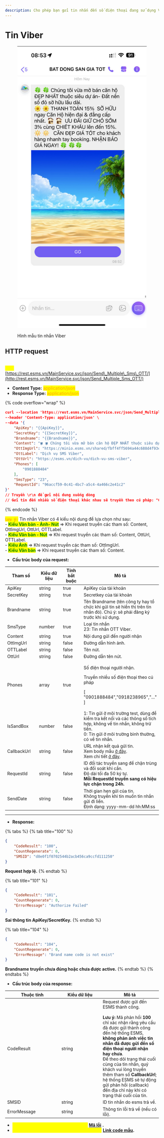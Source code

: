 ```yaml
---
description: Cho phép bạn gửi tin nhắn đến số điện thoại đang sử dụng Viber.
---
```


# Tin Viber



<figure><img src="../../.gitbook/assets/hình lên viber.png" alt=""><figcaption><p>Hình mẫu tin nhắn Viber</p></figcaption></figure>

## HTTP request

\
<mark style="color:yellow;">**`POST`**</mark> [https://rest.esms.vn/MainService.svc/json/Send\_Multiple\_Sms\_OTT/](http://rest.esms.vn/MainService.svc/json/Send_Multiple_Sms_OTT/)

* **Content Type:** <mark style="color:orange;">application/json</mark>
* **Response Type:** <mark style="color:orange;">application/json</mark>

{% code overflow="wrap" %}
```json
curl --location 'https://rest.esms.vn/MainService.svc/json/Send_Multiple_Sms_OTT/' \
--header 'Content-Type: application/json' \
--data '{
    "ApiKey": "{{ApiKey}}",
    "SecretKey": "{{SecretKey}}",
    "Brandname": "{{Brandname}}",
    "Content": "🍀 🍀 Chúng tôi vừa mở bán căn hộ ĐẸP NHẤT thuộc siêu dự án- Đất nền sổ đỏ sở hữu lâu dài.\r\n🌼 🌼 THANH TOÁN 15%  SỞ HỮU ngay Căn Hộ hiện đại & đẳng cấp nhất. 🏚 🏚  ƯU ĐÃI GIỮ CHỔ SỚM 3% cùng CHIẾT KHẤU lên đến 15%.\r\n🔆 🔆   CĂN ĐẸP GIÁ TỐT cho khách hàng nhanh tay booking. NHẬN BÁO GIÁ NGAY!! 🍀 🍀🍀",
    "OttImgUrl": "https://minio.esms.vn/shared/fbff4ff5694a44c688d4f93eda4572af.png",
    "OttLabel": "Dịch vụ SMS Viber",
    "OttUrl": "https://esms.vn/dich-vu/dich-vu-sms-viber",
    "Phones": [
        "0901888484"
    ],
    "SmsType": "23",
    "RequestId": "96accf59-0c41-4bc7-a5c4-4a466c2e41c2"
}'
// Truyền \r\n để gửi nội dung xuống dòng
// Gửi tin đến nhiều số điện thoại khác nhau sẽ truyền theo cú pháp: "0901888484","0918238965"
```
{% endcode %}

<mark style="color:orange;">**`Lưu ý:`**</mark> Tin nhắn Viber có 4 kiểu nội dung để lựa chọn như sau:\
\- <mark style="color:green;">**Kiểu Văn bản - Ảnh- Nút**</mark> => Khi request truyền các tham số: Content, OttImgUrl, OttUrl, OTTLabel.\
\- <mark style="color:green;">**Kiểu Văn bản - Nút**</mark> => Khi request truyền các tham số: Content, OttUrl, OTTLabel.\
\- <mark style="color:green;">**Kiểu Ảnh**</mark> => Khi request truyền các tham số: OttImgUrl.\
\- <mark style="color:green;">**Kiểu Văn bản**</mark> => Khi request truyền các tham số: Content.

* **Cấu trúc body của request:**

<table><thead><tr><th width="136.77777099609375">Tham số</th><th width="109.7777099609375">Kiểu dữ liệu</th><th width="118.1112060546875" data-type="checkbox">Tính bắt buộc</th><th>Mô tả</th></tr></thead><tbody><tr><td>ApiKey</td><td>string</td><td>true</td><td>ApiKey của tài khoản</td></tr><tr><td>SecretKey</td><td>string</td><td>true</td><td>Secretkey của tài khoản</td></tr><tr><td>Brandname</td><td>string</td><td>true</td><td>Tên Brandname (tên công ty hay tổ chức khi gửi tin sẽ hiển thị trên tin nhắn đó). Chú ý: sẽ phải đăng ký trước khi sử dụng.</td></tr><tr><td>SmsType</td><td>number</td><td>true</td><td>Loại tin nhắn<br>23: Tin nhắn OTT Viber.</td></tr><tr><td>Content</td><td>string</td><td>true</td><td>Nội dung gửi đến người nhận</td></tr><tr><td>OttImgUrl</td><td>string</td><td>false</td><td>Đường dẫn hình ảnh.</td></tr><tr><td>OTTLabel</td><td>string</td><td>false</td><td>Tên nút.</td></tr><tr><td>OttUrl</td><td>string</td><td>false</td><td>Đường dẫn tên nút.</td></tr><tr><td>Phones</td><td>array</td><td>true</td><td><p>Số điện thoại người nhận. </p><p></p><p>Truyền nhiều số điện thoại theo cú pháp</p><p>[ "0901888484","0918238965","..." ]</p></td></tr><tr><td>IsSandBox</td><td>number</td><td>false</td><td>1: Tin gửi ở môi trường test, dùng để kiểm tra kết nối và các thông số tích hợp, không về tin nhắn, không trừ tiền.<br>0: Tin gửi ở môi trường bình thường, có về tin nhắn.</td></tr><tr><td>CallbackUrl</td><td>string</td><td>false</td><td>URL nhận kết quả gửi tin. <br>Xem body mẫu <a href="https://samplefordevelopers.esms.vn/#6acfe1fc-8601-4bce-9549-65bf17f279b1">ở đây</a>. <br>Xem chi tiết <a href="https://developers-v2.esms.vn/esms-api/callback-url">ở đây</a>.</td></tr><tr><td>RequestId</td><td>string</td><td>false</td><td>ID đối tác truyền sang để chặn trùng và đối soát khi cần.<br>Độ dài tối đa 50 ký tự.<br><strong>Mỗi RequestId truyền sang có hiệu lực chặn trong 24h.</strong></td></tr><tr><td>SendDate</td><td>string</td><td>false</td><td>Thời gian hẹn gửi của tin.
<br>Không truyền khi tin muốn tin nhắn gửi đi liền.
<br>Định dạng: yyyy-mm-dd hh:MM:ss</td></tr></tbody></table>



***

* **Response:**

{% tabs %}
{% tab title="100" %}
```json
{
    "CodeResult": "100",
    "CountRegenerate": 0,
    "SMSID": "d8e0f1f0702544b2acb456ca9ccfd111250"
}
```

**Request hợp lệ.**
{% endtab %}

{% tab title="101" %}
```json
{
    "CodeResult": "101",
    "CountRegenerate": 0,
    "ErrorMessage": "Authorize Failed"
}
```

**Sai thông tin ApiKey/SecretKey.**
{% endtab %}

{% tab title="104" %}
```json
{
    "CodeResult": "104",
    "CountRegenerate": 0,
    "ErrorMessage": "Brand name code is not exist"
}
```

**Brandname truyền chưa đúng hoặc chưa được active.**
{% endtab %}
{% endtabs %}

* **Cấu trúc body của response:**

<table><thead><tr><th width="163.666748046875">Thuộc tính</th><th width="121.3333740234375">Kiểu dữ liệu</th><th>Mô tả</th></tr></thead><tbody><tr><td>CodeResult</td><td>string</td><td>Request được gửi đến ESMS thành công.<br><br><strong>Lưu ý:</strong> Mã phản hồi <strong>100</strong> chỉ xác nhận rằng yêu cầu đã được gửi thành công đến hệ thống ESMS, <strong>không phản ánh việc tin nhắn đã được gửi đến số điện thoại người nhận hay chưa</strong>.<br>Để theo dõi trạng thái cuối cùng của tin nhắn, quý khách vui lòng truyền thêm tham số <strong>CallbackUrl</strong>; hệ thống ESMS sẽ tự động gửi phản hồi (callback) đến địa chỉ này khi có trạng thái cuối của tin.</td></tr><tr><td>SMSID</td><td>string</td><td>ID tin nhắn do esms trả về.</td></tr><tr><td>ErrorMessage</td><td>string</td><td>Thông tin lỗi trả về (nếu có lỗi).</td></tr></tbody></table>

* _<mark style="color:yellow;">**Thông tin chi tiết mã lỗi xem ở bảng:**</mark>_ [**Mã lỗi**](../bang-ma-loi.md) **.**
* _<mark style="color:yellow;">**Lấy code mẫu các ngôn ngữ trên Postman:**</mark>_ [**Link code mẫu**](https://samplefordevelopers.esms.vn/#9a4ce369-8f02-43cb-9693-f2e9ab827af3)**.**
